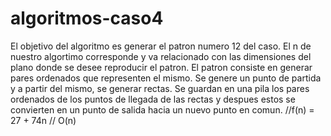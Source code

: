 # algoritmos-caso4

El objetivo del algoritmo es generar el patron numero 12 del caso. El n de nuestro algortimo corresponde y va relacionado con las dimensiones del plano donde se desee reproducir el patron. El patron consiste en generar pares ordenados que representen el mismo. Se genere un punto de partida y a partir del mismo, se generar rectas. Se guardan en una pila los pares ordenados de los puntos de llegada de las rectas y despues estos se convierten en un punto de salida hacia un nuevo punto en comun.
//f(n) = 27 + 74n
// O(n)


